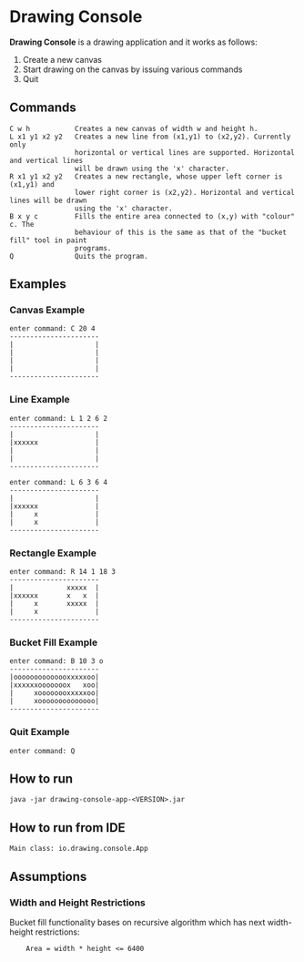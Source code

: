 # Drawing Console

**Drawing Console** is a drawing application and it works as follows:

1. Create a new canvas
1. Start drawing on the canvas by issuing various commands
3. Quit

## Commands

```
C w h           Creates a new canvas of width w and height h.
L x1 y1 x2 y2   Creates a new line from (x1,y1) to (x2,y2). Currently only
                horizontal or vertical lines are supported. Horizontal and vertical lines
                will be drawn using the 'x' character.
R x1 y1 x2 y2   Creates a new rectangle, whose upper left corner is (x1,y1) and
                lower right corner is (x2,y2). Horizontal and vertical lines will be drawn
                using the 'x' character.
B x y c         Fills the entire area connected to (x,y) with "colour" c. The
                behaviour of this is the same as that of the "bucket fill" tool in paint
                programs.
Q               Quits the program.
```

## Examples

### Canvas Example
```
enter command: C 20 4
----------------------
|                    |
|                    |
|                    |
|                    |
----------------------
```

### Line Example
```
enter command: L 1 2 6 2
----------------------
|                    |
|xxxxxx              |
|                    |
|                    |
----------------------

enter command: L 6 3 6 4
----------------------
|                    |
|xxxxxx              |
|     x              |
|     x              |
----------------------
```

### Rectangle Example
```
enter command: R 14 1 18 3
----------------------
|             xxxxx  |
|xxxxxx       x   x  |
|     x       xxxxx  |
|     x              |
----------------------
```

### Bucket Fill Example
``` 
enter command: B 10 3 o
----------------------
|oooooooooooooxxxxxoo|
|xxxxxxooooooox   xoo|
|     xoooooooxxxxxoo|
|     xoooooooooooooo|
----------------------
```

### Quit Example
```
enter command: Q
```

## How to run

```
java -jar drawing-console-app-<VERSION>.jar
```

## How to run from IDE

```
Main class: io.drawing.console.App
```

## Assumptions

### Width and Height Restrictions

Bucket fill functionality bases on recursive algorithm which has next width-height restrictions:

```
    Area = width * height <= 6400
```